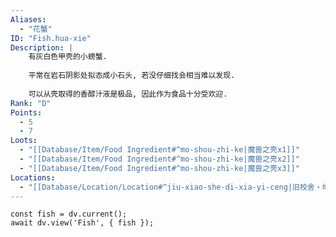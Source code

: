 ```yaml
---
Aliases:
  - "花蟹"
ID: "Fish.hua-xie"
Description: |
    有灰白色甲壳的小螃蟹.
    
    平常在岩石阴影处拟态成小石头, 若没仔细找会相当难以发现.
    
    可以从壳取得的香醇汁液是极品, 因此作为食品十分受欢迎.
Rank: "D"
Points:
  - 5
  - 7
Loots:
  - "[[Database/Item/Food Ingredient#^mo-shou-zhi-ke|魔兽之壳x1]]"
  - "[[Database/Item/Food Ingredient#^mo-shou-zhi-ke|魔兽之壳x2]]"
  - "[[Database/Item/Food Ingredient#^mo-shou-zhi-ke|魔兽之壳x3]]"
Locations:
  - "[[Database/Location/Location#^jiu-xiao-she-di-xia-yi-ceng|旧校舍‧地下一层]]"
---
```

```dataviewjs
const fish = dv.current();
await dv.view('Fish', { fish });
```